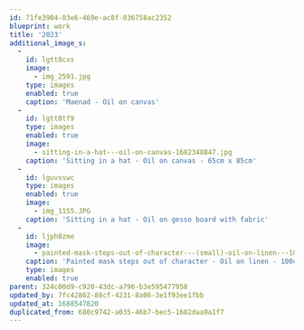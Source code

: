 ```yaml
---
id: 71fe3904-03e6-469e-ac8f-036758ac2352
blueprint: work
title: '2023'
additional_image_s:
  -
    id: lgtt8cxs
    image:
      - img_2591.jpg
    type: images
    enabled: true
    caption: 'Maenad - Oil on canvas'
  -
    id: lgtt8tf9
    type: images
    enabled: true
    image:
      - sitting-in-a-hat---oil-on-canvas-1682348847.jpg
    caption: 'Sitting in a hat - Oil on canvas - 65cm x 85cm'
  -
    id: lguvxswc
    type: images
    enabled: true
    image:
      - img_1155.JPG
    caption: 'Sitting in a hat - Oil on gesso board with fabric'
  -
    id: ljph8zme
    image:
      - painted-mask-steps-out-of-character---(small)-oil-on-linen---100cm-x-85cm.jpg
    caption: 'Painted mask steps out of character - Oil on linen - 100cm x 85cm'
    type: images
    enabled: true
parent: 324c00d9-c920-43dc-a796-b3e595477958
updated_by: 7fc42862-88cf-4231-8a06-3e1f93ee1fbb
updated_at: 1688547820
duplicated_from: 680c9742-a035-46b7-bec5-1682daa9a1f7
---
```

